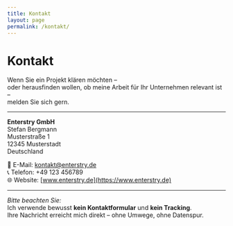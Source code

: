 ```yaml
---
title: Kontakt
layout: page
permalink: /kontakt/
---
```


# Kontakt
Wenn Sie ein Projekt klären möchten –  
oder herausfinden wollen, ob meine Arbeit für Ihr Unternehmen relevant ist –  
melden Sie sich gern.

---
**Enterstry GmbH**  
Stefan Bergmann  
Musterstraße 1  
12345 Musterstadt  
Deutschland

📧 E-Mail: [kontakt@enterstry.de](mailto:kontakt@enterstry.de)  
📞 Telefon: +49 123 456789  
🌐 Website: [www.enterstry.de](https://www.enterstry.de)

---

*Bitte beachten Sie:*  
Ich verwende bewusst **kein Kontaktformular** und **kein Tracking**.  
Ihre Nachricht erreicht mich direkt – ohne Umwege, ohne Datenspur.